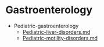 
# Gastroenterology

- Pediatric-gastroenterology
  - [Pediatric-liver-disorders.md](./Pediatric-liver-disorders.md)
  - [Pediatric-motility-disorders.md](./Pediatric-motility-disorders.md)
